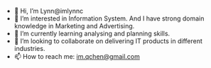 - 👋 Hi, I’m Lynn@imlynnc
- 👀 I’m interested in Information System. And I have strong domain knowledge in Marketing and Advertising.
- 🌱 I’m currently learning analysing and planning skills. 
- 💞️ I’m looking to collaborate on delivering IT products in different industries.
- 📫 How to reach me: im.qchen@gmail.com

<!---
imlynnc/imlynnc is a ✨ special ✨ repository because its `README.md` (this file) appears on your GitHub profile.
You can click the Preview link to take a look at your changes.
--->
